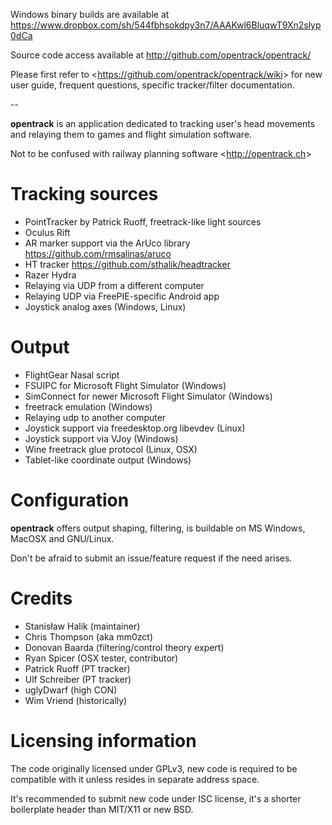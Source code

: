 Windows binary builds are available at <https://www.dropbox.com/sh/544fbhsokdpy3n7/AAAKwl6BluqwT9Xn2slyp0dCa>

Source code access available at <http://github.com/opentrack/opentrack/>

Please first refer to <<https://github.com/opentrack/opentrack/wiki>>
for new user guide, frequent questions, specific tracker/filter
documentation.

--

**opentrack** is an application dedicated to tracking user's head
movements and relaying them to games and flight simulation software.

Not to be confused with railway planning software <<http://opentrack.ch>>

# Tracking sources

- PointTracker by Patrick Ruoff, freetrack-like light sources
- Oculus Rift
- AR marker support via the ArUco library <https://github.com/rmsalinas/aruco>
- HT tracker <https://github.com/sthalik/headtracker>
- Razer Hydra
- Relaying via UDP from a different computer
- Relaying UDP via FreePIE-specific Android app
- Joystick analog axes (Windows, Linux)

# Output

- FlightGear Nasal script
- FSUIPC for Microsoft Flight Simulator (Windows)
- SimConnect for newer Microsoft Flight Simulator (Windows)
- freetrack emulation (Windows)
- Relaying udp to another computer
- Joystick support via freedesktop.org libevdev (Linux)
- Joystick support via VJoy (Windows)
- Wine freetrack glue protocol (Linux, OSX)
- Tablet-like coordinate output (Windows)

# Configuration

**opentrack** offers output shaping, filtering, is buildable on
MS Windows, MacOSX and GNU/Linux.

Don't be afraid to submit an issue/feature request if the need arises.

# Credits

- Stanisław Halik (maintainer)
- Chris Thompson (aka mm0zct)
- Donovan Baarda (filtering/control theory expert)
- Ryan Spicer (OSX tester, contributor)
- Patrick Ruoff (PT tracker)
- Ulf Schreiber (PT tracker)
- uglyDwarf (high CON)
- Wim Vriend (historically)

# Licensing information

The code originally licensed under GPLv3, new code is required to be
compatible with it unless resides in separate address space.

It's recommended to submit new code under ISC license, it's a shorter
boilerplate header than MIT/X11 or new BSD.
